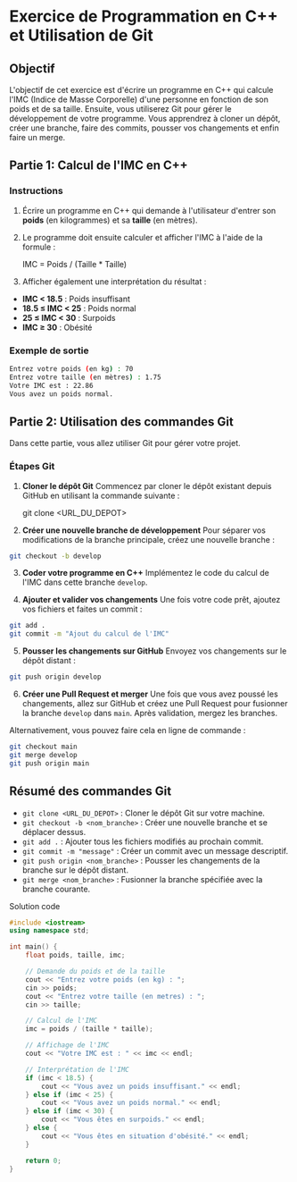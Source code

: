 # Exercice de Programmation en C++ et Utilisation de Git

## Objectif
L'objectif de cet exercice est d'écrire un programme en C++ qui calcule l'IMC (Indice de Masse Corporelle) d'une personne en fonction de son poids et de sa taille. Ensuite, vous utiliserez Git pour gérer le développement de votre programme. Vous apprendrez à cloner un dépôt, créer une branche, faire des commits, pousser vos changements et enfin faire un merge.

## Partie 1: Calcul de l'IMC en C++

### Instructions
1. Écrire un programme en C++ qui demande à l'utilisateur d'entrer son **poids** (en kilogrammes) et sa **taille** (en mètres).

2. Le programme doit ensuite calculer et afficher l'IMC à l'aide de la formule :

    IMC = Poids / (Taille * Taille)

3. Afficher également une interprétation du résultat :
- **IMC < 18.5** : Poids insuffisant
- **18.5 ≤ IMC < 25** : Poids normal
- **25 ≤ IMC < 30** : Surpoids
- **IMC ≥ 30** : Obésité

### Exemple de sortie
```bash
Entrez votre poids (en kg) : 70
Entrez votre taille (en mètres) : 1.75
Votre IMC est : 22.86
Vous avez un poids normal.
```



## Partie 2: Utilisation des commandes Git

Dans cette partie, vous allez utiliser Git pour gérer votre projet.

### Étapes Git

1. **Cloner le dépôt Git** Commencez par cloner le dépôt existant depuis GitHub en utilisant la commande suivante :

   git clone <URL_DU_DEPOT>

2. **Créer une nouvelle branche de développement** Pour séparer vos modifications de la branche principale, créez une nouvelle branche :
``` bash
git checkout -b develop
```
3. **Coder votre programme en C++** Implémentez le code du calcul de l'IMC dans cette branche `develop`.

4. **Ajouter et valider vos changements** Une fois votre code prêt, ajoutez vos fichiers et faites un commit :

```bash
git add .	
git commit -m "Ajout du calcul de l'IMC"
```

5. **Pousser les changements sur GitHub** Envoyez vos changements sur le dépôt distant :
```bash
git push origin develop
```
6. **Créer une Pull Request et merger** Une fois que vous avez poussé les changements, allez sur GitHub et créez une Pull Request pour fusionner la branche `develop` dans `main`. Après validation, mergez les branches.

Alternativement, vous pouvez faire cela en ligne de commande :

```bash
git checkout main
git merge develop
git push origin main
```


## Résumé des commandes Git

- `git clone <URL_DU_DEPOT>` : Cloner le dépôt Git sur votre machine.
- `git checkout -b <nom_branche>` : Créer une nouvelle branche et se déplacer dessus.
- `git add .` : Ajouter tous les fichiers modifiés au prochain commit.
- `git commit -m "message"` : Créer un commit avec un message descriptif.
- `git push origin <nom_branche>` : Pousser les changements de la branche sur le dépôt distant.
- `git merge <nom_branche>` : Fusionner la branche spécifiée avec la branche courante.


Solution code 
``` C++
#include <iostream>
using namespace std;

int main() {
    float poids, taille, imc;

    // Demande du poids et de la taille
    cout << "Entrez votre poids (en kg) : ";
    cin >> poids;
    cout << "Entrez votre taille (en metres) : ";
    cin >> taille;

    // Calcul de l'IMC
    imc = poids / (taille * taille);

    // Affichage de l'IMC
    cout << "Votre IMC est : " << imc << endl;

    // Interprétation de l'IMC
    if (imc < 18.5) {
        cout << "Vous avez un poids insuffisant." << endl;
    } else if (imc < 25) {
        cout << "Vous avez un poids normal." << endl;
    } else if (imc < 30) {
        cout << "Vous êtes en surpoids." << endl;
    } else {
        cout << "Vous êtes en situation d'obésité." << endl;
    }

    return 0;
}
```
